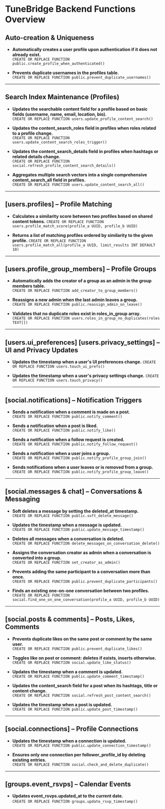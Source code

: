 # TuneBridge Backend Functions Overview

## Auto-creation & Uniqueness

- **Automatically creates a user profile upon authentication if it does not already exist.**  
  `CREATE OR REPLACE FUNCTION public.create_profile_when_authenticated()`

- **Prevents duplicate usernames in the profiles table.**  
  `CREATE OR REPLACE FUNCTION public.prevent_duplicate_usernames()`

---

## Search Index Maintenance (Profiles)

- **Updates the searchable content field for a profile based on basic fields (username, name, email, location, bio).**  
  `CREATE OR REPLACE FUNCTION users.update_profile_content_search()`

- **Updates the content_search_roles field in profiles when roles related to a profile change.**  
  `CREATE OR REPLACE FUNCTION users.update_content_search_roles_trigger()`

- **Updates the content_search_details field in profiles when hashtags or related details change.**  
  `CREATE OR REPLACE FUNCTION social.refresh_profile_content_search_details()`

- **Aggregates multiple search vectors into a single comprehensive content_search_all field in profiles.**  
  `CREATE OR REPLACE FUNCTION users.update_content_search_all()`

---

## [users.profiles] – Profile Matching
- **Calculates a similarity score between two profiles based on shared content tokens.**
  `CREATE OR REPLACE FUNCTION users.profile_match_score(profile_a UUID, profile_b UUID)`

- **Returns a list of matching profiles ordered by similarity to the given profile.**
  `CREATE OR REPLACE FUNCTION users.profile_match_all(profile_a UUID, limit_results INT DEFAULT 10)`
  
---

## [users.profile_group_members] – Profile Groups

- **Automatically adds the creator of a group as an admin in the group members table.**  
  `CREATE OR REPLACE FUNCTION add_creator_to_group_members()`

- **Reassigns a new admin when the last admin leaves a group.**  
  `CREATE OR REPLACE FUNCTION public.reassign_admin_on_leave()`

- **Validates that no duplicate roles exist in roles_in_group array.**  
  `CREATE OR REPLACE FUNCTION users.roles_in_group_no_duplicates(roles TEXT[])`

---

## [users.ui_preferences] [users.privacy_settings] – UI and Privacy Updates

- **Updates the timestamp when a user's UI preferences change.**
  `CREATE OR REPLACE FUNCTION users.touch_ui_prefs()`

- **Updates the timestamp when a user's privacy settings change.**
  `CREATE OR REPLACE FUNCTION users.touch_privacy()`

  ---

## [social.notifications] – Notification Triggers

- **Sends a notification when a comment is made on a post.**  
  `CREATE OR REPLACE FUNCTION public.notify_comment()`

- **Sends a notification when a post is liked.**  
  `CREATE OR REPLACE FUNCTION public.notify_like()`

- **Sends a notification when a follow request is created.**  
  `CREATE OR REPLACE FUNCTION public.notify_follow_request()`

- **Sends a notification when a user joins a group.**  
  `CREATE OR REPLACE FUNCTION public.notify_profile_group_join()`

- **Sends notifications when a user leaves or is removed from a group.**  
  `CREATE OR REPLACE FUNCTION public.notify_profile_group_leave()`

---

## [social.messages & chat] – Conversations & Messaging

- **Soft deletes a message by setting the deleted_at timestamp.**  
  `CREATE OR REPLACE FUNCTION public.soft_delete_message()`

- **Updates the timestamp when a message is updated.**  
  `CREATE OR REPLACE FUNCTION public.update_message_timestamp()`

- **Deletes all messages when a conversation is deleted.**  
  `CREATE OR REPLACE FUNCTION delete_messages_on_conversation_delete()`

- **Assigns the conversation creator as admin when a conversation is converted into a group.**  
  `CREATE OR REPLACE FUNCTION set_creator_as_admin()`

- **Prevents adding the same participant to a conversation more than once.**  
  `CREATE OR REPLACE FUNCTION public.prevent_duplicate_participants()`

- **Finds an existing one-on-one conversation between two profiles.**  
  `CREATE OR REPLACE FUNCTION social.find_one_on_one_conversation(profile_a UUID, profile_b UUID)`

---

## [social.posts & comments] – Posts, Likes, Comments

- **Prevents duplicate likes on the same post or comment by the same user.**  
  `CREATE OR REPLACE FUNCTION public.prevent_duplicate_likes()`

- **Toggles like on post or comment: deletes if exists, inserts otherwise.**  
  `CREATE OR REPLACE FUNCTION social.update_like_status()`

- **Updates the timestamp when a comment is updated.**  
  `CREATE OR REPLACE FUNCTION public.update_comment_timestamp()`

- **Updates the content_search field for a post when its hashtags, title or content change.**  
  `CREATE OR REPLACE FUNCTION social.refresh_post_content_search()`

- **Updates the timestamp when a post is updated.**  
  `CREATE OR REPLACE FUNCTION public.update_post_timestamp()`

---

## [social.connections] – Profile Connections

- **Updates the timestamp when a connection is updated.**  
  `CREATE OR REPLACE FUNCTION public.update_connection_timestamp()`

- **Ensures only one connection per follower_profile_id by deleting existing entries.**  
  `CREATE OR REPLACE FUNCTION social.check_and_delete_duplicate()`

---

## [groups.event_rsvps] – Calendar Events

- **Updates event_rsvps.updated_at to the current date.**  
  `CREATE OR REPLACE FUNCTION groups.update_rsvp_timestamp()`
